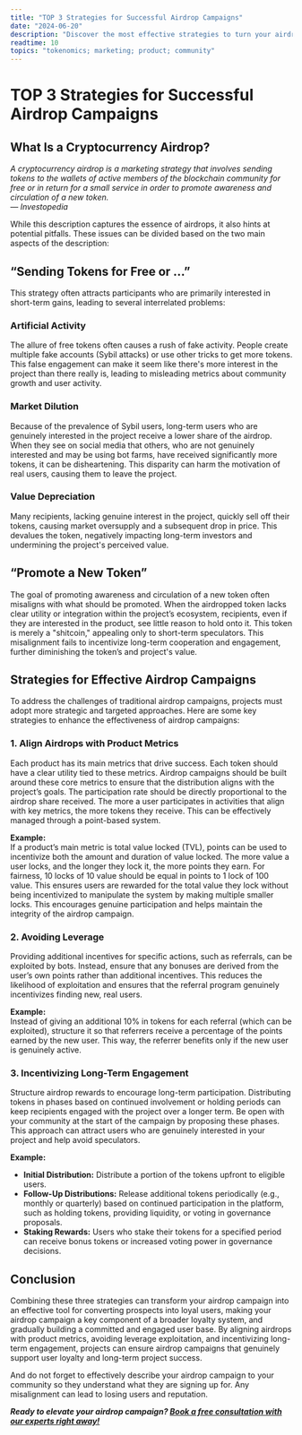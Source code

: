 ```yaml
---
title: "TOP 3 Strategies for Successful Airdrop Campaigns"
date: "2024-06-20"
description: "Discover the most effective strategies to turn your airdrop campaigns into powerful tools for building a loyal and engaged user base."
readtime: 10
topics: "tokenomics; marketing; product; community"
---
```


# TOP 3 Strategies for Successful Airdrop Campaigns

## What Is a Cryptocurrency Airdrop?

*A cryptocurrency airdrop is a marketing strategy that involves sending tokens to the wallets of active members of the blockchain community for free or in return for a small service in order to promote awareness and circulation of a new token.*</br>
*— Investopedia*

While this description captures the essence of airdrops, it also hints at potential pitfalls. These issues can be divided based on the two main aspects of the description:

## “Sending Tokens for Free or …”

This strategy often attracts participants who are primarily interested in short-term gains, leading to several interrelated problems:

### Artificial Activity

The allure of free tokens often causes a rush of fake activity. People create multiple fake accounts (Sybil attacks) or use other tricks to get more tokens. This false engagement can make it seem like there's more interest in the project than there really is, leading to misleading metrics about community growth and user activity.

### Market Dilution

Because of the prevalence of Sybil users, long-term users who are genuinely interested in the project receive a lower share of the airdrop. When they see on social media that others, who are not genuinely interested and may be using bot farms, have received significantly more tokens, it can be disheartening. This disparity can harm the motivation of real users, causing them to leave the project.

### Value Depreciation

Many recipients, lacking genuine interest in the project, quickly sell off their tokens, causing market oversupply and a subsequent drop in price. This devalues the token, negatively impacting long-term investors and undermining the project's perceived value.

## “Promote a New Token”

The goal of promoting awareness and circulation of a new token often misaligns with what should be promoted. When the airdropped token lacks clear utility or integration within the project’s ecosystem, recipients, even if they are interested in the product, see little reason to hold onto it. This token is merely a "shitcoin," appealing only to short-term speculators. This misalignment fails to incentivize long-term cooperation and engagement, further diminishing the token’s and project's value.

## Strategies for Effective Airdrop Campaigns

To address the challenges of traditional airdrop campaigns, projects must adopt more strategic and targeted approaches. Here are some key strategies to enhance the effectiveness of airdrop campaigns:

### 1. Align Airdrops with Product Metrics

Each product has its main metrics that drive success. Each token should have a clear utility tied to these metrics. Airdrop campaigns should be built around these core metrics to ensure that the distribution aligns with the project’s goals. The participation rate should be directly proportional to the airdrop share received. The more a user participates in activities that align with key metrics, the more tokens they receive. This can be effectively managed through a point-based system.

**Example:**  
If a product’s main metric is total value locked (TVL), points can be used to incentivize both the amount and duration of value locked. The more value a user locks, and the longer they lock it, the more points they earn. For fairness, 10 locks of 10 value should be equal in points to 1 lock of 100 value. This ensures users are rewarded for the total value they lock without being incentivized to manipulate the system by making multiple smaller locks. This encourages genuine participation and helps maintain the integrity of the airdrop campaign.

### 2. Avoiding Leverage

Providing additional incentives for specific actions, such as referrals, can be exploited by bots. Instead, ensure that any bonuses are derived from the user’s own points rather than additional incentives. This reduces the likelihood of exploitation and ensures that the referral program genuinely incentivizes finding new, real users.

**Example:**  
Instead of giving an additional 10% in tokens for each referral (which can be exploited), structure it so that referrers receive a percentage of the points earned by the new user. This way, the referrer benefits only if the new user is genuinely active.

### 3. Incentivizing Long-Term Engagement

Structure airdrop rewards to encourage long-term participation. Distributing tokens in phases based on continued involvement or holding periods can keep recipients engaged with the project over a longer term. Be open with your community at the start of the campaign by proposing these phases. This approach can attract users who are genuinely interested in your project and help avoid speculators.

**Example:**  
- **Initial Distribution:** Distribute a portion of the tokens upfront to eligible users.
- **Follow-Up Distributions:** Release additional tokens periodically (e.g., monthly or quarterly) based on continued participation in the platform, such as holding tokens, providing liquidity, or voting in governance proposals.
- **Staking Rewards:** Users who stake their tokens for a specified period can receive bonus tokens or increased voting power in governance decisions.

## Conclusion

Combining these three strategies can transform your airdrop campaign into an effective tool for converting prospects into loyal users, making your airdrop campaign a key component of a broader loyalty system, and gradually building a committed and engaged user base. By aligning airdrops with product metrics, avoiding leverage exploitation, and incentivizing long-term engagement, projects can ensure airdrop campaigns that genuinely support user loyalty and long-term project success. 

And do not forget to effectively describe your airdrop campaign to your community so they understand what they are signing up for. Any misalignment can lead to losing users and reputation.

***Ready to elevate your airdrop campaign? [Book a free consultation with our experts right away!](https://calendly.com/artemfrantsiian-xpirio/30min)***
